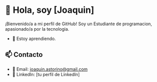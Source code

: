 # 👋 Hola, soy [Joaquin]

¡Bienvenido/a a mi perfil de GitHub! Soy un Estudiante de programacion, apasionado/a por la tecnologia.

- 🌱 Estoy aprendiendo.

## 📫 Contacto

- 📧 Email: joaquin.astorino@gmail.com
- 💼 LinkedIn: [tu perfil de LinkedIn]
